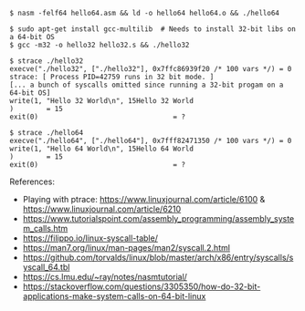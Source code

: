 ```
$ nasm -felf64 hello64.asm && ld -o hello64 hello64.o && ./hello64

$ sudo apt-get install gcc-multilib  # Needs to install 32-bit libs on a 64-bit OS
$ gcc -m32 -o hello32 hello32.s && ./hello32

$ strace ./hello32
execve("./hello32", ["./hello32"], 0x7ffc86939f20 /* 100 vars */) = 0
strace: [ Process PID=42759 runs in 32 bit mode. ]
[... a bunch of syscalls omitted since running a 32-bit progam on a 64-bit OS]
write(1, "Hello 32 World\n", 15Hello 32 World
)        = 15
exit(0)                                 = ?

$ strace ./hello64
execve("./hello64", ["./hello64"], 0x7fff82471350 /* 100 vars */) = 0
write(1, "Hello 64 World\n", 15Hello 64 World
)        = 15
exit(0)                                 = ?
```

References:
- Playing with ptrace: https://www.linuxjournal.com/article/6100 & https://www.linuxjournal.com/article/6210
- https://www.tutorialspoint.com/assembly_programming/assembly_system_calls.htm
- https://filippo.io/linux-syscall-table/
- https://man7.org/linux/man-pages/man2/syscall.2.html
- https://github.com/torvalds/linux/blob/master/arch/x86/entry/syscalls/syscall_64.tbl
- https://cs.lmu.edu/~ray/notes/nasmtutorial/
- https://stackoverflow.com/questions/3305350/how-do-32-bit-applications-make-system-calls-on-64-bit-linux